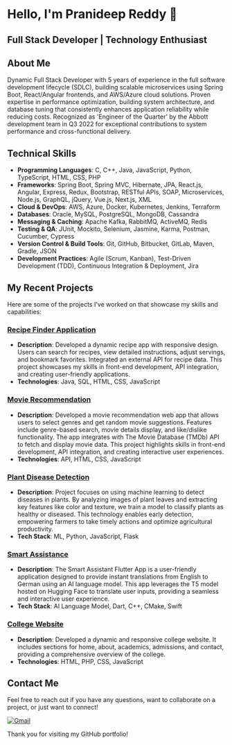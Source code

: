 # Hello, I'm Pranideep Reddy 👋

## Full Stack Developer | Technology Enthusiast

## About Me

Dynamic Full Stack Developer with 5 years of experience in the full software development lifecycle (SDLC), building scalable microservices using Spring Boot, React/Angular frontends, and AWS/Azure cloud solutions. Proven expertise in performance optimization, building system architecture, and database tuning that consistently enhances application reliability while reducing costs. Recognized as 'Engineer of the Quarter' by the Abbott development team in Q3 2022 for exceptional contributions to system performance and cross-functional delivery.

## Technical Skills

- **Programming Languages**:  C, C++, Java, JavaScript, Python, TypeScript, HTML, CSS, PHP
- **Frameworks**: Spring Boot, Spring MVC, Hibernate, JPA, React.js, Angular, Express, Redux, Bootstrap, RESTful APIs, 
SOAP, Microservices, Node.js, GraphQL, jQuery, Vue.js, Next.js, XML 
- **Cloud & DevOps**:  AWS, Azure, Docker, Kubernetes, Jenkins, Terraform
- **Databases**: Oracle, MySQL, PostgreSQL, MongoDB, Cassandra
- **Messaging & Caching**: Apache Kafka, RabbitMQ, ActiveMQ, Redis
- **Testing & QA**: JUnit, Mockito, Selenium, Jasmine, Karma, Postman, Cucumber, Cypress
- **Version Control & Build Tools**: Git, GitHub, Bitbucket, GitLab, Maven, Gradle, JSON
- **Development Practices**: Agile (Scrum, Kanban), Test-Driven Development (TDD), Continuous Integration & Deployment, Jira 

## My Recent Projects

Here are some of the projects I've worked on that showcase my skills and capabilities:

### [Recipe Finder Application](https://github.com/pranideepnayaki/forkify-food-app)

- **Description**: Developed a dynamic recipe app with responsive design. Users can search for recipes, view detailed instructions, adjust servings, and bookmark favorites. Integrated an external API for recipe data. This project showcases my skills in front-end development, API integration, and creating user-friendly applications.
- **Technologies**: Java, SQL, HTML, CSS, JavaScript

### [Movie Recommendation](https://github.com/pranideepnayaki/Movie_Recommendation)

- **Description**: Developed a movie recommendation web app that allows users to select genres and get random movie suggestions. Features include genre-based search, movie details display, and like/dislike functionality. The app integrates with The Movie Database (TMDb) API to fetch and display movie data. This project highlights skills in front-end development, API integration, and creating interactive user experiences.
- **Technologies**: API, HTML, CSS, JavaScript

### [Plant Disease Detection](https://github.com/pranideepnayaki/Plant_Disease_Detection)

- **Description**: Project focuses on using machine learning to detect diseases in plants. By analyzing images of plant leaves and extracting key features like color and texture, we train a model to classify plants as healthy or diseased. This technology enables early detection, empowering farmers to take timely actions and optimize agricultural productivity.
- **Tech Stack**: ML, Python, JavaScript, Flask

### [Smart Assistance](https://github.com/pranideepnayaki/smart_assistant)

- **Description**: The Smart Assistant Flutter App is a user-friendly application designed to provide instant translations from English to German using an AI language model. This app leverages the T5 model hosted on Hugging Face to translate user inputs, providing a seamless and interactive user experience.
- **Tech Stack**: AI Language Model, Dart, C++, CMake, Swift

### [College Website](https://github.com/pranideepnayaki/College_Website)

- **Description**: Developed a dynamic and responsive college website. It includes sections for home, about, academics, admissions, and contact, providing a comprehensive overview of the college.
- **Technologies**: HTML, PHP, CSS, JavaScript

## Contact Me

Feel free to reach out if you have any questions, want to collaborate on a project, or just want to connect!

[![Gmail](https://img.shields.io/badge/Gmail-D14836?style=for-the-badge&logo=gmail&logoColor=white)](mailto:pranideep30@gmail.com)

Thank you for visiting my GitHub portfolio!
